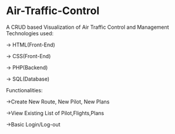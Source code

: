 # Air-Traffic-Control
A CRUD based Visualization of Air Traffic Control and Management
Technologies used:

-> HTML(Front-End)

-> CSS(Front-End)

-> PHP(Backend)

-> SQL(Database)

Functionalities:

->Create New Route, New Pilot, New Plans

->View Existing List of Pilot,Flights,Plans

->Basic Login/Log-out
